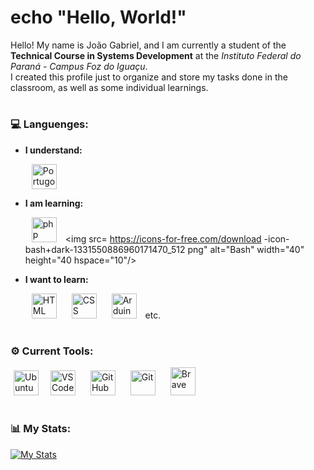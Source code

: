 # echo "Hello, World!"

Hello! My name is João Gabriel, and I am currently a student of the **Technical Course in Systems Development** at the _Instituto Federal do Paraná - Campus Foz do Iguaçu_. <br/> 
I created this profile just to organize and store my tasks done in the classroom, as well as some individual learnings.

#
          
### 💻 Languenges:

* **I understand:**

  <img src="https://univali-lite.github.io/Portugol-Studio/assets/img/logo.png" alt="Portugol" width="40" height="40" hspace="10"/>

* **I am learning:**

   <img src="https://cdn.jsdelivr.net/gh/devicons/devicon/icons/php/php-original.svg" alt="php" width="40" height="40" hspace="10"/> <img src=
https://icons-for-free.com/download
-icon-bash+dark-1331550886960171470_512
png" alt="Bash" width="40" height="40
hspace="10"/>

* **I want to learn:**

  <img src="https://cdn.jsdelivr.net/gh/devicons/devicon/icons/html5/html5-original.svg" alt="HTML" width="40" height="40" hspace="10"/> <img src="https://cdn.jsdelivr.net/gh/devicons/devicon/icons/css3/css3-original.svg" alt="CSS" width="40" height="40" hspace="10"/> <img src="https://cdn.jsdelivr.net/gh/devicons/devicon/icons/arduino/arduino-original.svg" alt="Arduino" width="40" height="40" hspace="10"/> etc.

#

### ⚙️ Current Tools:

  <img src="https://cdn.jsdelivr.net/gh/devicons/devicon/icons/ubuntu/ubuntu-plain.svg" alt="Ubuntu" width="40" height="40" hspace="5"/> <img src="https://cdn.jsdelivr.net/gh/devicons/devicon/icons/vscode/vscode-original.svg" alt="VSCode" width="40" height="40" hspace="10"/> <img src="https://static-00.iconduck.com/assets.00/github-icon-2048x1988-jzvzcf2t.png" alt="GitHub" width="40" height="40" hspace="10"/> <img src="https://cdn.jsdelivr.net/gh/devicons/devicon/icons/git/git-original.svg" alt="Git" width="40" height="40" hspace="10"/> <img src="https://brave.com/static-assets/images/brave-logo-no-shadow.png" alt="Brave" width="40" height="45" hspace="10"/> 

#

### 📊 My Stats:
  [![My Stats](https://github-readme-stats.vercel.app/api/top-langs/?username=JoaoGuimaraesTDS2023&theme=onedark&layout=donut)](https://github.com/anuraghazra/github-readme-stats)

